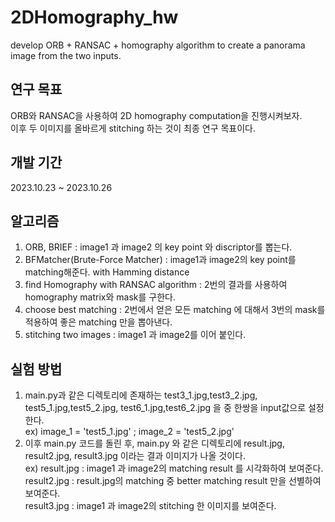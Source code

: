 # 2DHomography_hw
develop ORB + RANSAC + homography algorithm to create a panorama image from the two inputs.

## 연구 목표
ORB와 RANSAC을 사용하여 2D homography computation을 진행시켜보자.<br/>
이후 두 이미지를 올바르게 stitching 하는 것이 최종 연구 목표이다.<br/>

## 개발 기간
2023.10.23 ~ 2023.10.26 <br/>

## 알고리즘
1. ORB, BRIEF : image1 과 image2 의 key point 와 discriptor를 뽑는다.
2. BFMatcher(Brute-Force Matcher) : image1과 image2의 key point를 matching해준다. with Hamming distance
3. find Homography with RANSAC algorithm : 2번의 결과를 사용하여 homography matrix와 mask를 구한다.
4. choose best matching : 2번에서 얻은 모든 matching 에 대해서 3번의 mask를 적용하여 좋은 matching 만을 뽑아낸다.
5. stitching two images : image1 과 image2를 이어 붙인다.

## 실험 방법
1. main.py과 같은 디렉토리에 존재하는 test3_1.jpg,test3_2.jpg, test5_1.jpg,test5_2.jpg, test6_1.jpg,test6_2.jpg 을 중 한쌍을 input값으로 설정한다. <br/>
ex) image_1 = 'test5_1.jpg' ; image_2 = 'test5_2.jpg'
2. 이후 main.py 코드를 돌린 후, main.py 와 같은 디렉토리에 result.jpg, result2.jpg, result3.jpg 이라는 결과 이미지가 나올 것이다.<br/>
   ex) result.jpg : image1 과 image2의 matching result 를 시각화하여 보여준다.<br/>
       result2.jpg : result.jpg의 matching 중 better matching result 만을 선별하여 보여준다.<br/>
       result3.jpg : image1 과 image2의 stitching 한 이미지를 보여준다. <br/>
